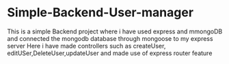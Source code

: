# Simple-Backend-User-manager

This is a simple Backend project where i have used express and mmongoDB and connected the mongodb database through mongoose to my express server Here i have made controllers such as createUser, editUSer,DeleteUser,updateUser and made use of express router feature
